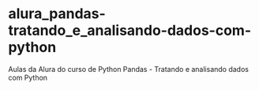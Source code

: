# alura_pandas-tratando_e_analisando-dados-com-python
 Aulas da Alura do curso de Python Pandas - Tratando e analisando dados com Python
